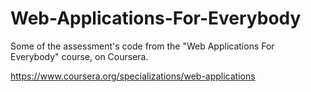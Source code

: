 # Web-Applications-For-Everybody
Some of the assessment's code from the "Web Applications For Everybody" course, on Coursera.

https://www.coursera.org/specializations/web-applications
